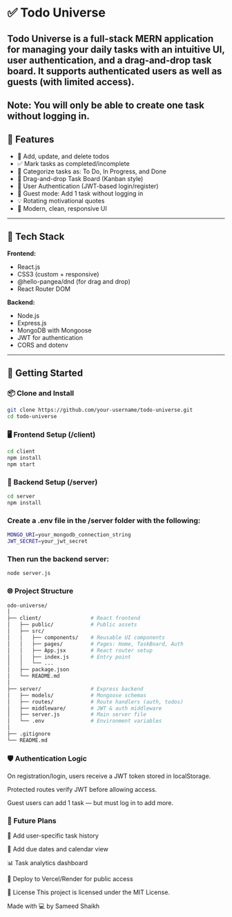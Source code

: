 # ✅ Todo Universe

**Todo Universe** is a full-stack MERN application for managing your daily tasks with an intuitive UI, user authentication, and a drag-and-drop task board. It supports authenticated users as well as guests (with limited access). 
---
**Note**: You will only be able to create one task without logging in.
---

## 🌟 Features

- 📝 Add, update, and delete todos  
- ✅ Mark tasks as completed/incomplete  
- 📂 Categorize tasks as: To Do, In Progress, and Done  
- 🧲 Drag-and-drop Task Board (Kanban style)  
- 👤 User Authentication (JWT-based login/register)  
- 🧪 Guest mode: Add 1 task without logging in  
- 💡 Rotating motivational quotes  
- 🎨 Modern, clean, responsive UI  

---

## 🔧 Tech Stack

**Frontend:**  
- React.js  
- CSS3 (custom + responsive)  
- @hello-pangea/dnd (for drag and drop)  
- React Router DOM  

**Backend:**  
- Node.js  
- Express.js  
- MongoDB with Mongoose  
- JWT for authentication  
- CORS and dotenv

---

## 🚀 Getting Started

### 📦 Clone and Install

```bash
git clone https://github.com/your-username/todo-universe.git
cd todo-universe
```
### 🖥️ Frontend Setup (/client)
```bash
cd client
npm install
npm start
```

### 🔧 Backend Setup (/server)
```bash
cd server
npm install
```

### Create a .env file in the /server folder with the following:
```bash
MONGO_URI=your_mongodb_connection_string
JWT_SECRET=your_jwt_secret
```

### Then run the backend server:
```bash
node server.js
```
### 🌐 Project Structure

```bash
odo-universe/
│
├── client/                # React frontend
│   ├── public/            # Public assets
│   ├── src/
│   │   ├── components/    # Reusable UI components
│   │   ├── pages/         # Pages: Home, TaskBoard, Auth
│   │   ├── App.jsx        # React router setup
│   │   ├── index.js       # Entry point
│   │   └── ...            
│   ├── package.json
│   └── README.md
│
├── server/                # Express backend
│   ├── models/            # Mongoose schemas
│   ├── routes/            # Route handlers (auth, todos)
│   ├── middleware/        # JWT & auth middleware
│   ├── server.js          # Main server file
│   └── .env               # Environment variables
│
├── .gitignore
└── README.md
```

### 🛡️ Authentication Logic

On registration/login, users receive a JWT token stored in localStorage.

Protected routes verify JWT before allowing access.

Guest users can add 1 task — but must log in to add more.



### 🎯 Future Plans
🔁 Add user-specific task history

📅 Add due dates and calendar view

📊 Task analytics dashboard

📱 Deploy to Vercel/Render for public access



📄 License
This project is licensed under the MIT License.

Made with 💻 by Sameed Shaikh


